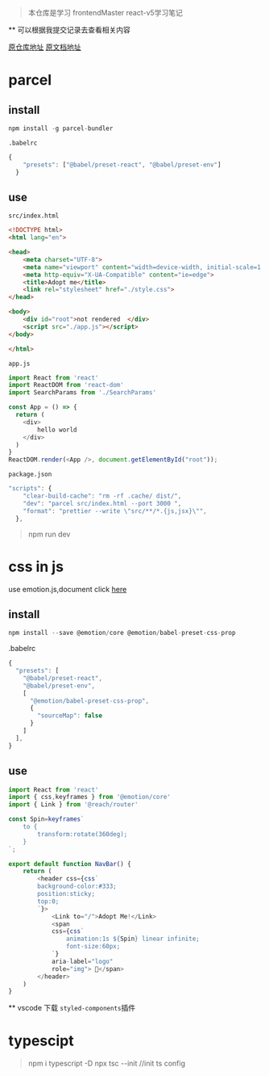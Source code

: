 > 本仓库是学习 frontendMaster react-v5学习笔记

** 可以根据我提交记录去查看相关内容

[原仓库地址](https://github.com/btholt/complete-intro-to-react-v5)
[原文档地址](https://btholt.github.io/complete-intro-to-react-v5)
# parcel    
## install
```js
npm install -g parcel-bundler
```
`.babelrc`
```js
{
    "presets": ["@babel/preset-react", "@babel/preset-env"]
  }
```
## use

`src/index.html`
```html
<!DOCTYPE html>
<html lang="en">

<head>
    <meta charset="UTF-8">
    <meta name="viewport" content="width=device-width, initial-scale=1.0">
    <meta http-equiv="X-UA-Compatible" content="ie=edge">
    <title>Adopt me</title>
    <link rel="stylesheet" href="./style.css">
</head>

<body>
    <div id="root">not rendered  </div>
    <script src="./app.js"></script>
</body>

</html>
```
`app.js`
```js
import React from 'react'
import ReactDOM from 'react-dom'
import SearchParams from './SearchParams'

const App = () => {
  return (
    <div>
        hello world
    </div>
  )
}
ReactDOM.render(<App />, document.getElementById("root"));

```
`package.json`
```js
"scripts": {
    "clear-build-cache": "rm -rf .cache/ dist/",
    "dev": "parcel src/index.html --port 3000 ",
    "format": "prettier --write \"src/**/*.{js,jsx}\"",
  },
```
> npm run dev


# css in js
use emotion.js,document click [here](https://emotion.sh/docs/install)

## install

```js
npm install --save @emotion/core @emotion/babel-preset-css-prop

```
.babelrc
```js
{
  "presets": [
    "@babel/preset-react",
    "@babel/preset-env",
    [
      "@emotion/babel-preset-css-prop",
      {
        "sourceMap": false
      }
    ]
  ],
}
```
## use
```js
import React from 'react'
import { css,keyframes } from '@emotion/core'
import { Link } from '@reach/router'

const Spin=keyframes`
    to {
        transform:rotate(360deg);
    }
`;

export default function NavBar() {
    return (
        <header css={css`
        background-color:#333;
        position:sticky;
        top:0;
        `}>
            <Link to="/">Adopt Me!</Link>
            <span 
            css={css`
                animation:1s ${Spin} linear infinite;
                font-size:60px;
            `}
            aria-label="logo" 
            role="img"> 🐩</span>
        </header>
    )
}

```
** vscode 下载 `styled-components`插件

# typescipt

> npm i typescript -D
> npx tsc --init //init ts config